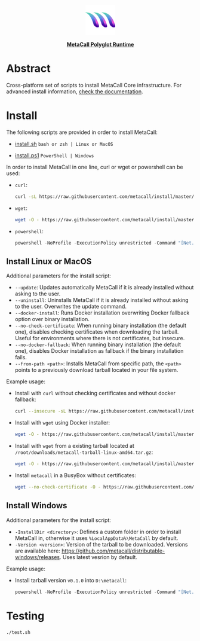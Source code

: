 <div align="center">
  <a href="https://metacall.io" target="_blank"><img src="https://raw.githubusercontent.com/metacall/core/develop/deploy/images/logo.png" alt="METACALL" style="max-width:100%; margin: 0 auto;" width="80" height="80">
  <p><b>MetaCall Polyglot Runtime</b></p></a>
</div>

# Abstract

Cross-platform set of scripts to install MetaCall Core infrastructure. For advanced install information, [check the documentation](https://github.com/metacall/core/blob/develop/docs/README.md#41-installation).

# Install

The following scripts are provided in order to install MetaCall:
- [install.sh](https://raw.githubusercontent.com/metacall/install/master/install.sh) `bash or zsh | Linux or MacOS`

- [install.ps1](https://raw.githubusercontent.com/metacall/install/master/install.ps1) `PowerShell | Windows`

In order to install MetaCall in one line, curl or wget or powershell can be used:
- `curl`:
  ```sh
  curl -sL https://raw.githubusercontent.com/metacall/install/master/install.sh | sh
  ```
- `wget`:
  ```sh
  wget -O - https://raw.githubusercontent.com/metacall/install/master/install.sh | sh
  ```
- `powershell`:
  ```powershell
  powershell -NoProfile -ExecutionPolicy unrestricted -Command "[Net.ServicePointManager]::SecurityProtocol = [Net.SecurityProtocolType]::Tls12; &([scriptblock]::Create((Invoke-WebRequest -UseBasicParsing 'https://raw.githubusercontent.com/metacall/install/master/install.ps1')))"
  ```

## Install Linux or MacOS

Additional parameters for the install script:

- `--update`: Updates automatically MetaCall if it is already installed without asking to the user.
- `--uninstall`: Uninstalls MetaCall if it is already installed without asking to the user. Overwrites the update command.
- `--docker-install`: Runs Docker installation overwriting Docker fallback option over binary installation.
- `--no-check-certificate`: When running binary installation (the default one), disables checking certificates when downloading the tarball. Useful for environments where there is not certificates, but insecure.
- `--no-docker-fallback`: When running binary installation (the default one), disables Docker installation as fallback if the binary installation fails.
- `--from-path <path>`: Installs MetaCall from specific path, the `<path>` points to a previously download tarball located in your file system.

Example usage:

- Install with `curl` without checking certificates and without docker fallback:
  ```sh
  curl --insecure -sL https://raw.githubusercontent.com/metacall/install/master/install.sh | sh -s -- --no-check-certificate --no-docker-fallback
  ```

- Install with `wget` using Docker installer:
  ```sh
  wget -O - https://raw.githubusercontent.com/metacall/install/master/install.sh | sh -s -- --docker-install
  ```

- Install with `wget` from a existing tarball located at `/root/downloads/metacall-tarball-linux-amd64.tar.gz`:
  ```sh
  wget -O - https://raw.githubusercontent.com/metacall/install/master/install.sh | sh -s -- --from-path /root/downloads/metacall-tarball-linux-amd64.tar.gz
  ```

- Install `metacall` in a BusyBox without certificates:
  ```sh
  wget --no-check-certificate -O - https://raw.githubusercontent.com/metacall/install/master/install.sh | sh -s -- --no-check-certificate
  ```

## Install Windows

Additional parameters for the install script:

- `-InstallDir <directory>`: Defines a custom folder in order to install MetaCall in, otherwise it uses `%LocalAppData%\MetaCall` by default.
- `-Version <version>`: Version of the tarball to be downloaded. Versions are available here: https://github.com/metacall/distributable-windows/releases. Uses latest vesrion by default.

Example usage:

- Install tarball version `v0.1.0` into `D:\metacall`:
  ```powershell
  powershell -NoProfile -ExecutionPolicy unrestricted -Command "[Net.ServicePointManager]::SecurityProtocol = [Net.SecurityProtocolType]::Tls12; &([scriptblock]::Create((Invoke-WebRequest -UseBasicParsing 'https://raw.githubusercontent.com/metacall/install/master/install.ps1'))) -InstallDir 'D:\metacall' -Version '0.1.0'"
  ```

# Testing

```sh
./test.sh
```
